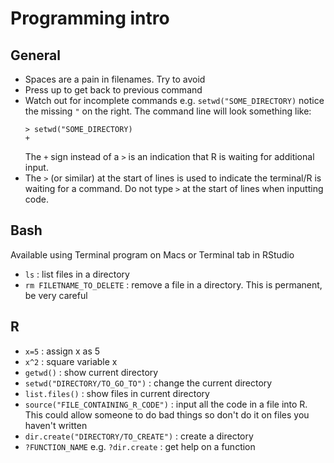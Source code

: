 # Programming intro
## General
* Spaces are a pain in filenames. Try to avoid
* Press up to get back to previous command
* Watch out for incomplete commands e.g. `setwd("SOME_DIRECTORY)` notice the missing `"` on the right. The command line will look something like:
  ```
  > setwd("SOME_DIRECTORY)
  + 
  ```
  The `+` sign instead of a `>` is an indication that R is waiting for additional input.
* The `>` (or similar) at the start of lines is used to indicate the terminal/R is waiting for a command. Do not type `>` at the start of lines when inputting code.


## Bash
Available using Terminal program on Macs or Terminal tab in RStudio
* `ls` : list files in a directory
* `rm FILETNAME_TO_DELETE` : remove a file in a directory. This is permanent, be very careful

## R
* `x=5` : assign x as 5
* `x^2` : square variable x 
* `getwd()` : show current directory
* `setwd("DIRECTORY/TO_GO_TO")` : change the current directory
* `list.files()` : show files in current directory
* `source("FILE_CONTAINING_R_CODE")` : input all the code in a file into R. This could allow someone to do bad things so don't do it on files you haven't written
* `dir.create("DIRECTORY/TO_CREATE")` : create a directory
* `?FUNCTION_NAME` e.g. `?dir.create` : get help on a function

